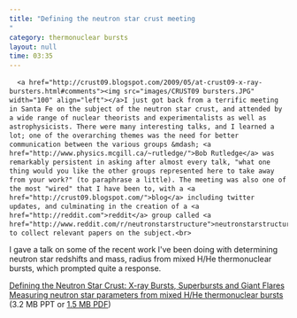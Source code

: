 ```yaml
---
title: "Defining the neutron star crust meeting
"
category: thermonuclear bursts
layout: null
time: 03:35
---
```

<!-- converted from blosxom format post using convert.pl dkg 22.1.2022 -->
<!-- created by convert.pl on Mon Jan 30 02:08:36 EST 2012 -->
<!-- converted from ../2009/05/defining-neutron-star-crust-meeting.html -->
<!-- Post timestamp Monday, May 25, 2009 11:35 AM -->
<!-- touch -t 200905251135 -->
<!--  Labels: 2009, meetings, thermonuclear bursts -->
      <a href="http://crust09.blogspot.com/2009/05/at-crust09-x-ray-bursters.html#comments"><img src="images/CRUST09 bursters.JPG" width="100" align="left"></a>I just got back from a terrific meeting in Santa Fe on the subject of the neutron star crust, and attended by a wide range of nuclear theorists and experimentalists as well as astrophysicists. There were many interesting talks, and I learned a lot; one of the overarching themes was the need for better communication between the various groups &mdash; <a href="http://www.physics.mcgill.ca/~rutledge/">Bob Rutledge</a> was remarkably persistent in asking after almost every talk, "what one thing would you like the other groups represented here to take away from your work?" (to paraphrase a little). The meeting was also one of the most "wired" that I have been to, with a <a href="http://crust09.blogspot.com/">blog</a> including twitter updates, and culminating in the creation of a <a href="http://reddit.com">reddit</a> group called <a href="http://www.reddit.com/r/neutronstarstructure">neutronstarstructure</a> to collect relevant papers on the subject.<br>
I gave a talk on some of the recent work I've been doing with determining neutron star redshifts and mass, radius from mixed H/He thermonuclear bursts, which prompted quite a response.
<p>
<a href="http://dualcore.physics.mcgill.ca/CRUST09/">Defining the Neutron Star Crust: X-ray Bursts, Superbursts and Giant Flares</a><br>
<a href="http://users.monash.edu.au/~dgallow/docs/CRUST09, Santa Fe.ppt">Measuring neutron star parameters from mixed H/He thermonuclear bursts</a> (3.2 MB PPT or <a href="http://users.monash.edu.au/~dgallow/docs/CRUST09, Santa Fe.pdf">1.5 MB PDF</a>)

